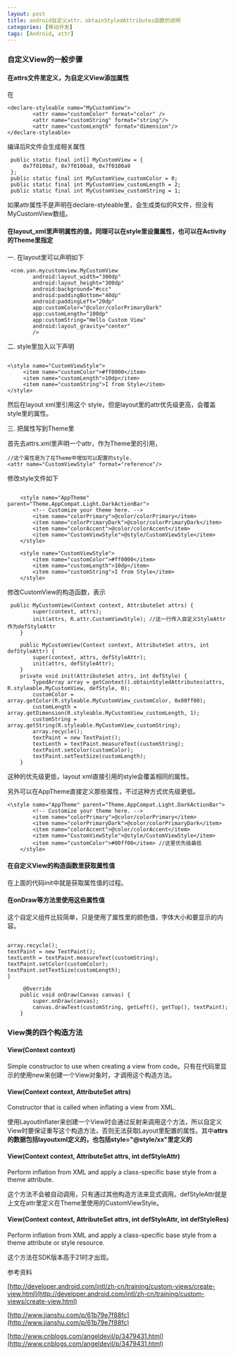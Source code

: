 ```yaml
---
layout: post
title: android自定义attr，obtainStyledAttributes函数的说明
categories: [移动开发]
tags: [Android, attr]
---
```


### 自定义View的一般步骤

#### 在attrs文件里定义<declare-styleable>，为自定义View添加属性

在

```
<declare-styleable name="MyCustomView">
        <attr name="customColor" format="color" />
        <attr name="customString" format="string"/>
        <attr name="customLength" format="dimension"/>
</declare-styleable>

```

编译后R文件会生成相关属性

```
 public static final int[] MyCustomView = {
     0x7f0100a7, 0x7f0100a8, 0x7f0100a9
 };
 public static final int MyCustomView_customColor = 0;
 public static final int MyCustomView_customLength = 2;
 public static final int MyCustomView_customString = 1;

```

如果attr属性不是声明在declare-styleable里，会生成类似的R文件，但没有MyCustomView数组。


#### 在layout_xml里声明属性的值，同理可以在style里设置属性，也可以在Activity的Theme里指定

一. 在layout里可以声明如下

```
 <com.yan.mycustomview.MyCustomView
        android:layout_width="300dp"
        android:layout_height="300dp"
        android:background="#ccc"
        android:paddingBottom="40dp"
        android:paddingLeft="20dp"
        app:customColor="@color/colorPrimaryDark"
        app:customLength="100dp"
        app:customString="Hello Custom View"
        android:layout_gravity="center"
        />

```

二. style里加入以下声明

```

<\style name="CustomViewStyle">
     <item name="customColor">#ff0000</item>
     <item name="customLength">10dp</item>
     <item name="customString">I from Style</item>
</style>

```

然后在layout xml里引用这个 style，但是layout里的attr优先级更高，会覆盖style里的属性。

三. 把属性写到Theme里

首先去attrs.xml里声明一个attr，作为Theme里的引用，

```
//这个属性是为了在Theme中增加可以配置的style.
<attr name="CustomViewStyle" format="reference"/>

```

修改style文件如下

```

    <style name="AppTheme" parent="Theme.AppCompat.Light.DarkActionBar">
        <!-- Customize your theme here. -->
        <item name="colorPrimary">@color/colorPrimary</item>
        <item name="colorPrimaryDark">@color/colorPrimaryDark</item>
        <item name="colorAccent">@color/colorAccent</item>
        <item name="CustomViewStyle">@style/CustomViewStyle</item>
    </style>

    <style name="CustomViewStyle">
        <item name="customColor">#ff0000</item>
        <item name="customLength">10dp</item>
        <item name="customString">I from Style</item>
    </style>

```

修改CustomView的构造函数，表示

```
 public MyCustomView(Context context, AttributeSet attrs) {
        super(context, attrs);
        init(attrs, R.attr.CustomViewStyle); //这一行传入自定义StyleAttr作为defStyleAttr
    }

    public MyCustomView(Context context, AttributeSet attrs, int defStyleAttr) {
        super(context, attrs, defStyleAttr);
        init(attrs, defStyleAttr);
    }
    private void init(AttributeSet attrs, int defStyle) {
        TypedArray array = getContext().obtainStyledAttributes(attrs, R.styleable.MyCustomView, defStyle, 0);
        customColor = array.getColor(R.styleable.MyCustomView_customColor, 0x00ff00);
        customLength = array.getDimension(R.styleable.MyCustomView_customLength, 1);
        customString = array.getString(R.styleable.MyCustomView_customString);
        array.recycle();
        textPaint = new TextPaint();
        textLenth = textPaint.measureText(customString);
        textPaint.setColor(customColor);
        textPaint.setTextSize(customLength);
    }

```

这种的优先级更低，layout xml直接引用的style会覆盖相同的属性。

另外可以在AppTheme直接定义那些属性，不过这种方式优先级更低。

```
<\style name="AppTheme" parent="Theme.AppCompat.Light.DarkActionBar">
        <!-- Customize your theme here. -->
        <item name="colorPrimary">@color/colorPrimary</item>
        <item name="colorPrimaryDark">@color/colorPrimaryDark</item>
        <item name="colorAccent">@color/colorAccent</item>
        <item name="CustomViewStyle">@style/CustomViewStyle</item>
        <item name="customColor">#00ff00</item> //这里优先级最低
    </style>

```

#### 在自定义View的构造函数里获取属性值

在上面的代码init中就是获取属性值的过程。

#### 在onDraw等方法里使用这些属性值

这个自定义组件比较简单，只是使用了属性里的颜色值，字体大小和要显示的内容。

```

array.recycle();
textPaint = new TextPaint();
textLenth = textPaint.measureText(customString);
textPaint.setColor(customColor);
textPaint.setTextSize(customLength); 
}

	 @Override
    public void onDraw(Canvas canvas) {
        super.onDraw(canvas);
        canvas.drawText(customString, getLeft(), getTop(), textPaint);
    }

```

### View类的四个构造方法

#### View(Context context)

Simple constructor to use when creating a view from code。只有在代码里显示的使用new来创建一个View对象时，才调用这个构造方法。

#### View(Context context, AttributeSet attrs)

Constructor that is called when inflating a view from XML.

使用LayoutInflater来创建一个View时会通过反射来调用这个方法，所以自定义View时要保证重写这个构造方法，否则无法获取Layout里配置的属性。其中**attrs的数据包括layoutxml定义的，也包括style="@style/xx"里定义的**

#### View(Context context, AttributeSet attrs, int defStyleAttr)

Perform inflation from XML and apply a class-specific base style from a theme attribute.

这个方法不会被自动调用，只有通过其他构造方法来显式调用。defStyleAttr就是上文在attr里定义在Theme里使用的CustomViewStyle。

#### View(Context context, AttributeSet attrs, int defStyleAttr, int defStyleRes)

Perform inflation from XML and apply a class-specific base style from a theme attribute or style resource.

这个方法在SDK版本高于21时才出现。

参考资料

[http://developer.android.com/intl/zh-cn/training/custom-views/create-view.html](http://developer.android.com/intl/zh-cn/training/custom-views/create-view.html)

[http://www.jianshu.com/p/61b79e7f88fc](http://www.jianshu.com/p/61b79e7f88fc)

[http://www.cnblogs.com/angeldevil/p/3479431.html](http://www.cnblogs.com/angeldevil/p/3479431.html)